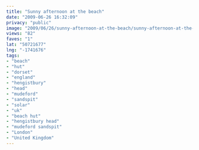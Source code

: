 ```yaml
---
title: "Sunny afternoon at the beach"
date: "2009-06-26 16:32:09"
privacy: "public"
image: "2009/06/26/sunny-afternoon-at-the-beach/sunny-afternoon-at-the-beach.jpg"
views: "82"
faves: "1"
lat: "50721677"
lng: "-1741676"
tags:
- "beach"
- "hut"
- "dorset"
- "england"
- "hengistbury"
- "head"
- "mudeford"
- "sandspit"
- "solar"
- "uk"
- "beach hut"
- "hengistbury head"
- "mudeford sandspit"
- "London"
- "United Kingdom"
---
```

<a href="/photos/2009/06/26/sunny-afternoon-at-the-beach" rel="nofollow"></a>

